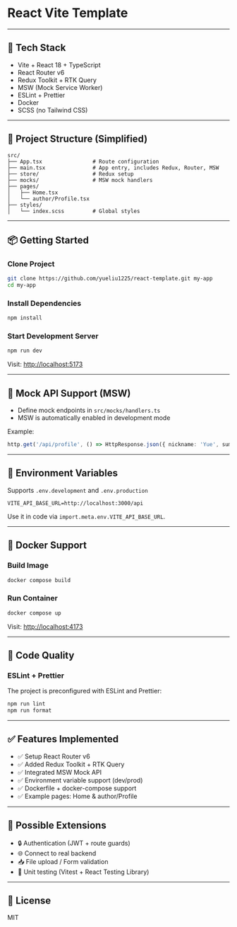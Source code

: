 # React Vite Template

---

## 🚀 Tech Stack

- Vite + React 18 + TypeScript
- React Router v6
- Redux Toolkit + RTK Query
- MSW (Mock Service Worker)
- ESLint + Prettier
- Docker
- SCSS (no Tailwind CSS)

---

## 📂 Project Structure (Simplified)

```
src/
├── App.tsx                # Route configuration
├── main.tsx               # App entry, includes Redux, Router, MSW
├── store/                 # Redux setup
├── mocks/                 # MSW mock handlers
├── pages/
│   ├── Home.tsx
│   └── author/Profile.tsx
├── styles/
│   └── index.scss         # Global styles
```

---

## 📦 Getting Started

### Clone Project

```bash
git clone https://github.com/yueliu1225/react-template.git my-app
cd my-app
```

### Install Dependencies

```bash
npm install
```

### Start Development Server

```bash
npm run dev
```

Visit: [http://localhost:5173](http://localhost:5173)

---

## 🧪 Mock API Support (MSW)

- Define mock endpoints in `src/mocks/handlers.ts`
- MSW is automatically enabled in development mode

Example:

```ts
http.get('/api/profile', () => HttpResponse.json({ nickname: 'Yue', summary: 'Test user' }))
```

---

## 🔧 Environment Variables

Supports `.env.development` and `.env.production`

```env
VITE_API_BASE_URL=http://localhost:3000/api
```

Use it in code via `import.meta.env.VITE_API_BASE_URL`.

---

## 🐳 Docker Support

### Build Image

```bash
docker compose build
```

### Run Container

```bash
docker compose up
```

Visit: [http://localhost:4173](http://localhost:4173)

---

## 📐 Code Quality

### ESLint + Prettier

The project is preconfigured with ESLint and Prettier:

```bash
npm run lint
npm run format
```

---

## ✅ Features Implemented

- ✅ Setup React Router v6
- ✅ Added Redux Toolkit + RTK Query
- ✅ Integrated MSW Mock API
- ✅ Environment variable support (dev/prod)
- ✅ Dockerfile + docker-compose support
- ✅ Example pages: Home & author/Profile

---

## 🔧 Possible Extensions

- 🔒 Authentication (JWT + route guards)
- 🌐 Connect to real backend
- 📥 File upload / Form validation
- 🧪 Unit testing (Vitest + React Testing Library)

---

## 📄 License

MIT